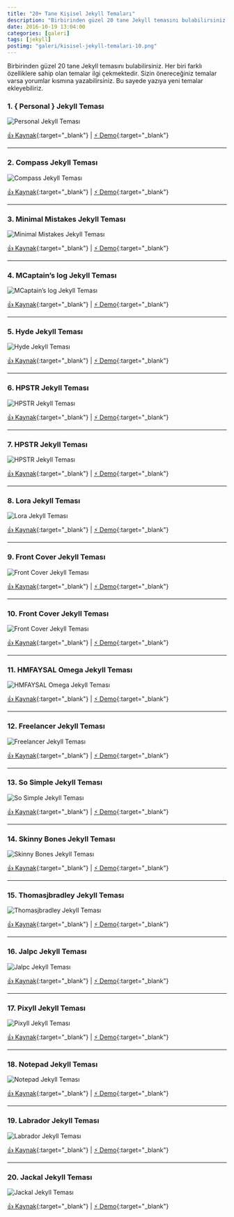 ```yaml
---
title: "20+ Tane Kişisel Jekyll Temaları"
description: "Birbirinden güzel 20 tane Jekyll temasını bulabilirsiniz. Her biri farklı özelliklere sahip olan temalar ilgi çekmektedir. "
date: 2016-10-19 13:04:00
categories: [galeri]
tags: [jekyll]
postimg: "galeri/kisisel-jekyll-temalari-10.png"
---
```


Birbirinden güzel 20 tane Jekyll temasını bulabilirsiniz. Her biri farklı özelliklere sahip olan temalar ilgi çekmektedir. Sizin önereceğiniz temalar varsa yorumlar kısmına yazabilirsiniz. Bu sayede yazıya yeni temalar ekleyebiliriz.

### 1. { Personal } Jekyll Teması 

![Personal Jekyll Teması](https://ahmetcadirci.com.tr/images/galeri/kisisel-jekyll-temalari-1.png " Personal Jekyll Teması")

[👍 Kaynak](https://github.com/PanosSakkos/personal-jekyll-theme){:target="_blank"} | [⚡️ Demo](https://panossakkos.github.io/personal-jekyll-theme/){:target="_blank"}

* * *

### 2. Compass Jekyll Teması 

![Compass Jekyll Teması](https://ahmetcadirci.com.tr/images/galeri/kisisel-jekyll-temalari-2.png "Compass Jekyll Teması")

[👍 Kaynak](https://github.com/excentris/compass){:target="_blank"} | [⚡️ Demo](https://excentris.github.io/compass/){:target="_blank"}

* * *

### 3. Minimal Mistakes Jekyll Teması

![Minimal Mistakes Jekyll Teması](https://ahmetcadirci.com.tr/images/galeri/kisisel-jekyll-temalari-3.png "Minimal Mistakes Jekyll Teması")

[👍 Kaynak](https://github.com/mmistakes/minimal-mistakes){:target="_blank"} | [⚡️ Demo](https://mmistakes.github.io/minimal-mistakes/){:target="_blank"}

* * *

### 4. MCaptain’s log Jekyll Teması

![MCaptain’s log Jekyll Teması](https://ahmetcadirci.com.tr/images/galeri/kisisel-jekyll-temalari-4.png "MCaptain’s log Jekyll Teması")

[👍 Kaynak](https://github.com/mashlo/captains-log){:target="_blank"} | [⚡️ Demo](http://mashlo.github.io/captains-log/){:target="_blank"}

* * *

### 5. Hyde Jekyll Teması

![Hyde Jekyll Teması](https://ahmetcadirci.com.tr/images/galeri/kisisel-jekyll-temalari-5.png "Hyde Jekyll Teması")

[👍 Kaynak](https://github.com/hymerman/hymerman.github.io){:target="_blank"} | [⚡️ Demo](http://hymerman.github.io/){:target="_blank"}

* * *

### 6. HPSTR Jekyll Teması

![HPSTR Jekyll Teması](https://ahmetcadirci.com.tr/images/galeri/kisisel-jekyll-temalari-6.png "HPSTR Jekyll Teması")

[👍 Kaynak](https://github.com/joshbeard/hpstr-jekyll-theme-mod){:target="_blank"} | [⚡️ Demo](https://mmistakes.github.io/hpstr-jekyll-theme/){:target="_blank"}

* * *

### 7. HPSTR Jekyll Teması

![HPSTR Jekyll Teması](https://ahmetcadirci.com.tr/images/galeri/kisisel-jekyll-temalari-7.png "HPSTR Jekyll Teması")

[👍 Kaynak](https://github.com/camporez/Thinny){:target="_blank"} | [⚡️ Demo](http://camporez.github.io/){:target="_blank"}

* * *

### 8. Lora Jekyll Teması

![Lora Jekyll Teması](https://ahmetcadirci.com.tr/images/galeri/kisisel-jekyll-temalari-8.png "Lora Jekyll Teması")

[👍 Kaynak](https://github.com/nandomoreirame/lora){:target="_blank"} | [⚡️ Demo](https://nandomoreira.me/lora/){:target="_blank"}

* * *

### 9. Front Cover Jekyll Teması

![Front Cover Jekyll Teması](https://ahmetcadirci.com.tr/images/galeri/kisisel-jekyll-temalari-9.png "Front Cover Jekyll Teması")

[👍 Kaynak](https://github.com/dashingcode/front-cover/){:target="_blank"} | [⚡️ Demo](https://dashingcode.github.io/front-cover/){:target="_blank"}

* * *

### 10. Front Cover Jekyll Teması

![Front Cover Jekyll Teması](https://ahmetcadirci.com.tr/images/galeri/kisisel-jekyll-temalari-10.png "Front Cover Jekyll Teması")

[👍 Kaynak](https://github.com/volny/creative-theme-jekyll/){:target="_blank"} | [⚡️ Demo](https://volny.github.io/creative-theme-jekyll/){:target="_blank"}

* * *

### 11. HMFAYSAL Omega Jekyll Teması

![HMFAYSAL Omega Jekyll Teması](https://ahmetcadirci.com.tr/images/galeri/kisisel-jekyll-temalari-11.png "HMFAYSAL Omega Jekyll Teması")

[👍 Kaynak](https://github.com/hmfaysal/hmfaysal-omega-theme){:target="_blank"} | [⚡️ Demo](http://hmfaysal.github.io/hmfaysal-omega-theme/){:target="_blank"}

* * *

### 12. Freelancer Jekyll Teması

![Freelancer Jekyll Teması](https://ahmetcadirci.com.tr/images/galeri/kisisel-jekyll-temalari-12.png "Freelancer Jekyll Teması")

[👍 Kaynak](https://github.com/jeromelachaud/freelancer-theme){:target="_blank"} | [⚡️ Demo](https://jeromelachaud.github.io/freelancer-theme/){:target="_blank"}

* * *

### 13. So Simple Jekyll Teması

![So Simple Jekyll Teması](https://ahmetcadirci.com.tr/images/galeri/kisisel-jekyll-temalari-13.png "So Simple Jekyll Teması")

[👍 Kaynak](https://github.com/mmistakes/so-simple-theme/){:target="_blank"} | [⚡️ Demo](https://mmistakes.github.io/so-simple-theme){:target="_blank"}

* * *

### 14. Skinny Bones Jekyll Teması

![Skinny Bones Jekyll Teması](https://ahmetcadirci.com.tr/images/galeri/kisisel-jekyll-temalari-14.png "Skinny Bones Jekyll Teması")

[👍 Kaynak](https://github.com/mmistakes/skinny-bones-jekyll/){:target="_blank"} | [⚡️ Demo](https://mmistakes.github.io/skinny-bones-jekyll/){:target="_blank"}

* * *

### 15. Thomasjbradley Jekyll Teması

![Thomasjbradley Jekyll Teması](https://ahmetcadirci.com.tr/images/galeri/kisisel-jekyll-temalari-15.png "Thomasjbradley Jekyll Teması")

[👍 Kaynak](https://github.com/thomasjbradley/thomasjbradley.ca){:target="_blank"} | [⚡️ Demo](https://thomasjbradley.ca/){:target="_blank"}

* * *

### 16. Jalpc Jekyll Teması

![Jalpc Jekyll Teması](https://ahmetcadirci.com.tr/images/galeri/kisisel-jekyll-temalari-16.png "Jalpc Jekyll Teması")

[👍 Kaynak](https://github.com/Jack614/jalpc_jekyll_theme){:target="_blank"} | [⚡️ Demo](http://www.jack003.com/){:target="_blank"}

* * *

### 17. Pixyll Jekyll Teması

![Pixyll Jekyll Teması](https://ahmetcadirci.com.tr/images/galeri/kisisel-jekyll-temalari-17.png "Pixyll Jekyll Teması")

[👍 Kaynak](https://github.com/johnotander/pixyll){:target="_blank"} | [⚡️ Demo](http://pixyll.com/){:target="_blank"}

* * *

### 18. Notepad Jekyll Teması

![Notepad Jekyll Teması](https://ahmetcadirci.com.tr/images/galeri/kisisel-jekyll-temalari-18.png "Notepad Jekyll Teması")

[👍 Kaynak](https://github.com/hmfaysal/Notepad){:target="_blank"} | [⚡️ Demo](http://hmfaysal.me/Notepad/){:target="_blank"}

* * *

### 19. Labrador Jekyll Teması

![Labrador Jekyll Teması](https://ahmetcadirci.com.tr/images/galeri/kisisel-jekyll-temalari-19.png "Labrador Jekyll Teması")

[👍 Kaynak](https://github.com/donini/labrador-jekyll-theme){:target="_blank"} | [⚡️ Demo](https://donini.github.io/labrador-jekyll-theme/){:target="_blank"}

* * *

### 20. Jackal Jekyll Teması

![Jackal Jekyll Teması](https://ahmetcadirci.com.tr/images/galeri/kisisel-jekyll-temalari-20.png "Jackal Jekyll Teması")

[👍 Kaynak](https://github.com/clenemt/jackal){:target="_blank"} | [⚡️ Demo](https://clenemt.github.io/jackal/){:target="_blank"}
